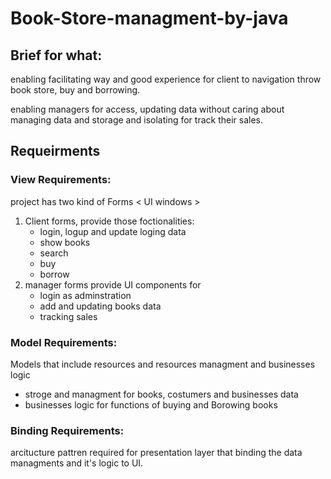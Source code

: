 # Book-Store-managment-by-java

## Brief for what:

enabling facilitating way and good experience for client to navigation throw book store, buy and borrowing.

enabling managers for access, updating data without caring about managing data and storage and isolating for track their sales.

## Requeirments

### View Requirements:

project has two kind of Forms < UI windows >

1. Client forms, provide those foctionalities:
   - login, logup and update loging data
   - show books
   - search
   - buy
   - borrow
2. manager forms provide UI components for
   - login as adminstration
   - add and updating books data
   - tracking sales

### Model Requirements:

Models that include resources and resources managment and businesses logic

- stroge and managment for books, costumers and businesses data
- businesses logic for functions of buying and Borowing books

### Binding Requirements:

arcitucture pattren required for presentation layer that binding the data managments and it's logic to UI.
